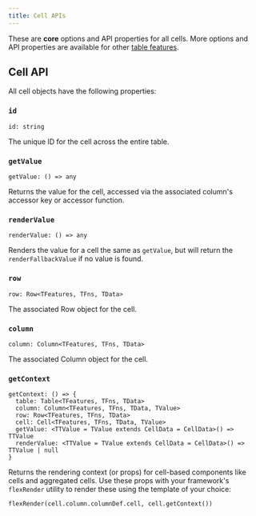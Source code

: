 ```yaml
---
title: Cell APIs
---
```


These are **core** options and API properties for all cells. More options and API properties are available for other [table features](../../../guide/features).

## Cell API

All cell objects have the following properties:

### `id`

```tsx
id: string
```

The unique ID for the cell across the entire table.

### `getValue`

```tsx
getValue: () => any
```

Returns the value for the cell, accessed via the associated column's accessor key or accessor function.

### `renderValue`

```tsx
renderValue: () => any
```

Renders the value for a cell the same as `getValue`, but will return the `renderFallbackValue` if no value is found.

### `row`

```tsx
row: Row<TFeatures, TFns, TData>
```

The associated Row object for the cell.

### `column`

```tsx
column: Column<TFeatures, TFns, TData>
```

The associated Column object for the cell.

### `getContext`

```tsx
getContext: () => {
  table: Table<TFeatures, TFns, TData>
  column: Column<TFeatures, TFns, TData, TValue>
  row: Row<TFeatures, TFns, TData>
  cell: Cell<TFeatures, TFns, TData, TValue>
  getValue: <TTValue = TValue extends CellData = CellData>() => TTValue
  renderValue: <TTValue = TValue extends CellData = CellData>() => TTValue | null
}
```

Returns the rendering context (or props) for cell-based components like cells and aggregated cells. Use these props with your framework's `flexRender` utility to render these using the template of your choice:

```tsx
flexRender(cell.column.columnDef.cell, cell.getContext())
```
